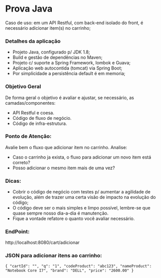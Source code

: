 # Prova Java

Caso de uso: em um API Restful, com back-end isolado do front, é necessário adicionar item(s) no carrinho;

### Detalhes da aplicação

* Projeto Java, configurado p/ JDK 1.8;
* Build e gestão de dependências no Maven;
* Projeto c/ suporte a Spring Framework, lombok e Guava;
* Aplicação web autocontida (tomcat) via Spring Boot;
* Por simplicidade a persistência default é em memoria;

### Objetivo Geral 

De forma geral o objetivo é avaliar e ajustar, se necessário, as camadas/componentes:
* API Restful e coesa.
* Código de fluxo de negócio.
* Código de infra-estrutura.

### Ponto de Atenção:

Avalie bem o fluxo que adicionar item no carrinho. Analise:
* Caso o carrinho ja exista, o fluxo para adicionar um novo item está correto? 
* Posso adicionar o mesmo item mais de uma vez?

### Dicas:

* Cobrir o código de negócio com testes p/ aumentar a agilidade de evolução, além de trazer uma certa visão de impacto na evolução do código;
* O código deve ser o mais simples e limpo possível, lembre-se que quase sempre nosso dia-a-dia é manutenção.
* Fique a vontade refatore o quanto você avaliar necessário.

### EndPoint:
http://localhost:8080/cart/adicionar

### JSON para adicionar itens ao carrinho:
`
{
	"cartId": "",
	"q": "1",
	"codeProduct": "abc123",
	"nameProduct": "Notebook Core I7",
	"brand": "DELL",
	"price": "2600.00"
}
`
